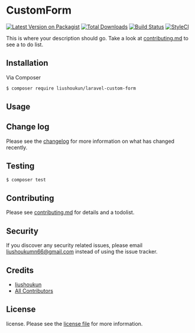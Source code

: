 # CustomForm

[![Latest Version on Packagist][ico-version]][link-packagist]
[![Total Downloads][ico-downloads]][link-downloads]
[![Build Status][ico-travis]][link-travis]
[![StyleCI][ico-styleci]][link-styleci]

This is where your description should go. Take a look at [contributing.md](contributing.md) to see a to do list.

## Installation

Via Composer

``` bash
$ composer require liushoukun/laravel-custom-form
```

## Usage

## Change log

Please see the [changelog](changelog.md) for more information on what has changed recently.

## Testing

``` bash
$ composer test
```

## Contributing

Please see [contributing.md](contributing.md) for details and a todolist.

## Security

If you discover any security related issues, please email liushoukumn66@gmail.com instead of using the issue tracker.

## Credits

- [liushoukun][link-author]
- [All Contributors][link-contributors]

## License

license. Please see the [license file](license.md) for more information.

[ico-version]: https://img.shields.io/packagist/v/dawn/customform.svg?style=flat-square
[ico-downloads]: https://img.shields.io/packagist/dt/dawn/customform.svg?style=flat-square
[ico-travis]: https://img.shields.io/travis/dawn/customform/master.svg?style=flat-square
[ico-styleci]: https://styleci.io/repos/12345678/shield

[link-packagist]: https://packagist.org/packages/dawn/customform
[link-downloads]: https://packagist.org/packages/dawn/customform
[link-travis]: https://travis-ci.org/dawn/customform
[link-styleci]: https://styleci.io/repos/12345678
[link-author]: https://github.com/dawn
[link-contributors]: ../../contributors
